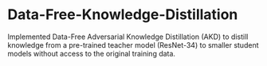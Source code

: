 # Data-Free-Knowledge-Distillation
Implemented Data-Free Adversarial Knowledge Distillation (AKD) to distill knowledge from a pre-trained teacher model (ResNet-34) to smaller student models without access to the original training data.
